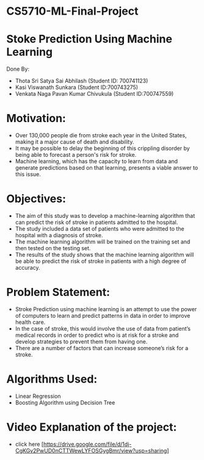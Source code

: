# CS5710-ML-Final-Project

# Stoke Prediction Using Machine Learning

Done By:
* Thota Sri Satya Sai Abhilash (Student ID: 700741123)
* Kasi Viswanath Sunkara (Student ID:700743275)
* Venkata Naga Pavan Kumar Chivukula (Student ID:700747559)

# Motivation:
* Over 130,000 people die from stroke each year in the United States, making it a major cause of death and disability.
* It may be possible to delay the beginning of this crippling disorder by being able to forecast a person's risk for stroke.
* Machine learning, which has the capacity to learn from data and generate predictions based on that learning, presents a viable answer to this issue.

# Objectives:
* The aim of this study was to develop a machine-learning algorithm that can predict the risk of stroke in patients admitted to the hospital. 
* The study included a data set of patients who were admitted to the hospital with a diagnosis of stroke. 
* The machine learning algorithm will be trained on the training set and then tested on the testing set. 
* The results of the study shows that the machine learning algorithm will be able to predict the risk of stroke in patients with a high degree of accuracy.

# Problem Statement:
* Stroke Prediction using machine learning is an attempt to use the power of computers to learn and predict patterns in data in order to improve health care. 
* In the case of stroke, this would involve the use of data from patient’s medical records in order to predict who is at risk for a stroke and develop strategies to prevent them from having one. 
* There are a number of factors that can increase someone’s risk for a stroke.

# Algorithms Used:
* Linear Regression
* Boosting Algorithm using Decision Tree


# Video Explanation of the project:

* click here [https://drive.google.com/file/d/1dj-CgKGv2PwUD0nCTTWewLYFOSGygBmr/view?usp=sharing]
